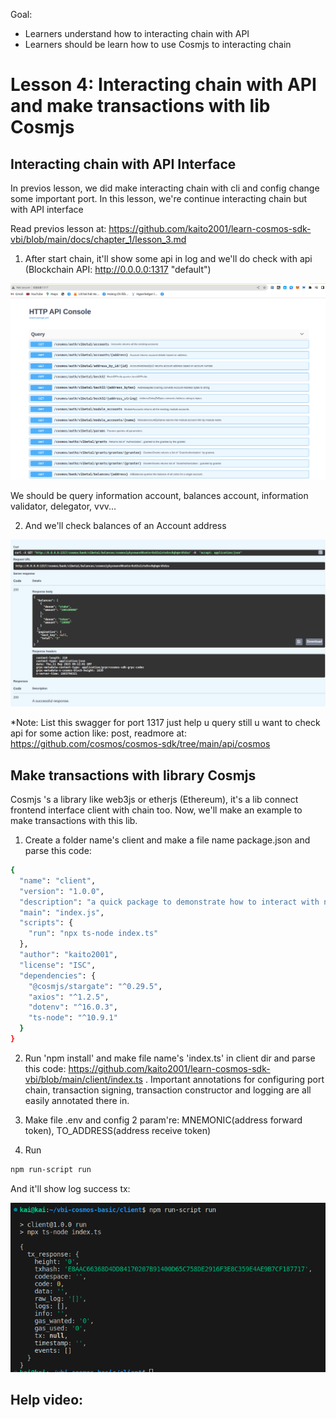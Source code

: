 Goal: 
* Learners understand how to interacting chain with API
* Learners should be learn how to use Cosmjs to interacting chain

# Lesson 4: Interacting chain with API and make transactions with lib Cosmjs 

## Interacting chain with API Interface

In previos lesson, we did make interacting chain with cli and config change some important port. In this lesson, we're continue interacting chain but with API interface

Read previos lesson at: https://github.com/kaito2001/learn-cosmos-sdk-vbi/blob/main/docs/chapter_1/lesson_3.md

1. After start chain, it'll show some api in log and we'll do check with api (Blockchain API: http://0.0.0.0:1317 "default")

![result](images/api_q.png)

We should be query information account, balances account, information validator, delegator, vvv... 

2. And we'll check balances of an Account address

![result](images/api_q_balance.png)

*Note: List this swagger for port 1317 just help u query still u want to check api for some action like: post, readmore at: https://github.com/cosmos/cosmos-sdk/tree/main/api/cosmos

## Make transactions with library Cosmjs

Cosmjs 's a library like web3js or etherjs (Ethereum), it's a lib connect frontend interface client with chain too. Now, we'll make an example to make transactions with this lib.

1. Create a folder name's client and make a file name package.json and parse this code:

```bash
{
  "name": "client",
  "version": "1.0.0",
  "description": "a quick package to demonstrate how to interact with node through API",
  "main": "index.js",
  "scripts": {
    "run": "npx ts-node index.ts"
  },
  "author": "kaito2001",
  "license": "ISC",
  "dependencies": {
    "@cosmjs/stargate": "^0.29.5",
    "axios": "^1.2.5",
    "dotenv": "^16.0.3",
    "ts-node": "^10.9.1"
  }
}
```

2. Run 'npm install' and make file name's 'index.ts' in client dir and parse this code: https://github.com/kaito2001/learn-cosmos-sdk-vbi/blob/main/client/index.ts . Important annotations for configuring port chain, transaction signing, transaction constructor and logging are all easily annotated there in.

3. Make file .env and config 2 param're: MNEMONIC(address forward token), TO_ADDRESS(address receive token)

4. Run 

```bash
npm run-script run
```

And it'll show log success tx:

![result](images/log_txs.png)

## Help video: 